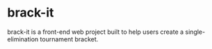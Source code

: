# brack-it

brack-it is a front-end web project built to help users create a single-elimination tournament bracket.